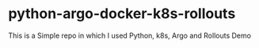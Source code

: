 # python-argo-docker-k8s-rollouts
 This is a Simple repo in which I used Python, k8s, Argo and Rollouts Demo
